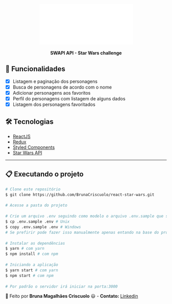 <p align="center">
  <img src="./src/assets/images/logo.png">
  <p align="center">
   <b>SWAPI API - Star Wars challenge</b>
  </p>
</p>

## :rocket: Funcionalidades

- [X] Listagem e paginação dos personagens
- [X] Busca de personagens de acordo com o nome
- [X] Adicionar personagens aos favoritos
- [X] Perfil do personagens com listagem de alguns dados
- [X] Listagem dos personagens favoritados

## :hammer_and_wrench: Tecnologias

- [ReactJS](https://pt-br.reactjs.org/)
- [Redux](https://redux.js.org/tutorials/quick-start)
- [Styled Components](https://styled-components.com/)
- [Star Wars API](https://swapi.dev/)

---

## :clipboard: Executando o projeto

```bash
# Clone este repositório
$ git clone https://github.com/BrunaCriscuolo/react-star-wars.git

# Acesse a pasta do projeto

# Crie um arquivo .env seguindo como modelo o arquivo .env.sample que se encontra dentro do base do projeto
$ cp .env.sample .env # Unix
$ copy .env.sample .env # Windows
# Se prefirir pode fazer isso manualmente apenas entando na base do projeto copiando e colando o arquivo e renomeando ele para .env

# Instalar as dependências
$ yarn # com yarn
$ npm install # com npm

# Iniciando a aplicação
$ yarn start # com yarn
$ npm start # com npm

# Por padrão o servidor irá iniciar na porta:3000
```

:construction_worker: Feito por **Bruna Magalhães Criscuolo** :smiley: - **Contato:** <a href="https://www.linkedin.com/in/bruna-m-b67948aa/">Linkedin</a>
